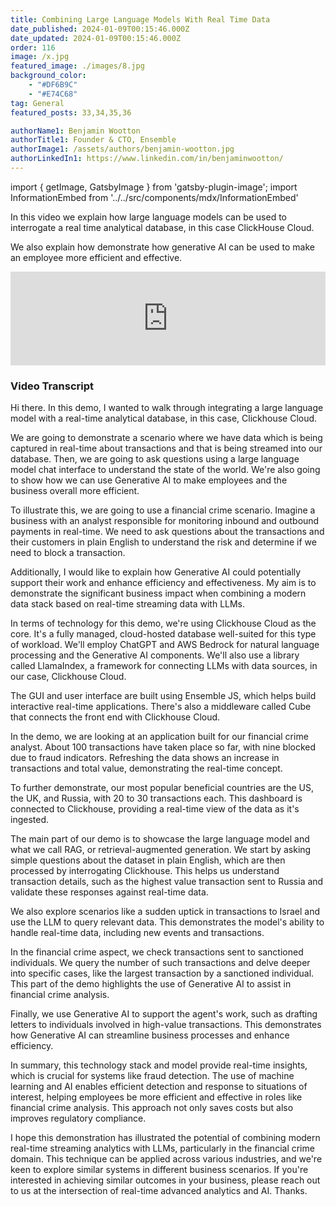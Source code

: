 ```yaml
---
title: Combining Large Language Models With Real Time Data
date_published: 2024-01-09T00:15:46.000Z
date_updated: 2024-01-09T00:15:46.000Z
order: 116
image: /x.jpg
featured_image: ./images/8.jpg
background_color: 
    - "#DF6B9C"
    - "#E74C68"
tag: General
featured_posts: 33,34,35,36

authorName1: Benjamin Wootton
authorTitle1: Founder & CTO, Ensemble
authorImage1: /assets/authors/benjamin-wootton.jpg
authorLinkedIn1: https://www.linkedin.com/in/benjaminwootton/
--- 
```


import { getImage, GatsbyImage } from 'gatsby-plugin-image';
import InformationEmbed from '../../src/components/mdx/InformationEmbed'

In this video we explain how large language models can be used to interrogate a real time analytical database, in this case ClickHouse Cloud.

We also explain how demonstrate how generative AI can be used to make an employee more efficient and effective.

<Html>
<div class="hex-embed">
<iframe width="100%" src="https://www.youtube.com/embed/7G-VwZ_fC5M?si=Uf8eY_3KEK-TnAY1" title="YouTube video player" frameborder="0" allow="accelerometer; autoplay; clipboard-write; encrypted-media; gyroscope; picture-in-picture; web-share" allowfullscreen></iframe>
</div>
</Html>

### Video Transcript

<InformationEmbed title="The following transcript was automatically generated"></InformationEmbed>

Hi there. In this demo, I wanted to walk through integrating a large language model with a real-time analytical database, in this case, Clickhouse Cloud.

We are going to demonstrate a scenario where we have data which is being captured in real-time about transactions and that is being streamed into our database. Then, we are going to ask questions using a large language model chat interface to understand the state of the world. We're also going to show how we can use Generative AI to make employees and the business overall more efficient.

To illustrate this, we are going to use a financial crime scenario. Imagine a business with an analyst responsible for monitoring inbound and outbound payments in real-time. We need to ask questions about the transactions and their customers in plain English to understand the risk and determine if we need to block a transaction.

Additionally, I would like to explain how Generative AI could potentially support their work and enhance efficiency and effectiveness. My aim is to demonstrate the significant business impact when combining a modern data stack based on real-time streaming data with LLMs.

In terms of technology for this demo, we're using Clickhouse Cloud as the core. It's a fully managed, cloud-hosted database well-suited for this type of workload. We'll employ ChatGPT and AWS Bedrock for natural language processing and the Generative AI components. We'll also use a library called LlamaIndex, a framework for connecting LLMs with data sources, in our case, Clickhouse Cloud.

The GUI and user interface are built using Ensemble JS, which helps build interactive real-time applications. There's also a middleware called Cube that connects the front end with Clickhouse Cloud.

In the demo, we are looking at an application built for our financial crime analyst. About 100 transactions have taken place so far, with nine blocked due to fraud indicators. Refreshing the data shows an increase in transactions and total value, demonstrating the real-time concept.

To further demonstrate, our most popular beneficial countries are the US, the UK, and Russia, with 20 to 30 transactions each. This dashboard is connected to Clickhouse, providing a real-time view of the data as it's ingested.

The main part of our demo is to showcase the large language model and what we call RAG, or retrieval-augmented generation. We start by asking simple questions about the dataset in plain English, which are then processed by interrogating Clickhouse. This helps us understand transaction details, such as the highest value transaction sent to Russia and validate these responses against real-time data.

We also explore scenarios like a sudden uptick in transactions to Israel and use the LLM to query relevant data. This demonstrates the model's ability to handle real-time data, including new events and transactions.

In the financial crime aspect, we check transactions sent to sanctioned individuals. We query the number of such transactions and delve deeper into specific cases, like the largest transaction by a sanctioned individual. This part of the demo highlights the use of Generative AI to assist in financial crime analysis.

Finally, we use Generative AI to support the agent's work, such as drafting letters to individuals involved in high-value transactions. This demonstrates how Generative AI can streamline business processes and enhance efficiency.

In summary, this technology stack and model provide real-time insights, which is crucial for systems like fraud detection. The use of machine learning and AI enables efficient detection and response to situations of interest, helping employees be more efficient and effective in roles like financial crime analysis. This approach not only saves costs but also improves regulatory compliance.

I hope this demonstration has illustrated the potential of combining modern real-time streaming analytics with LLMs, particularly in the financial crime domain. This technique can be applied across various industries, and we're keen to explore similar systems in different business scenarios. If you're interested in achieving similar outcomes in your business, please reach out to us at the intersection of real-time advanced analytics and AI. Thanks.